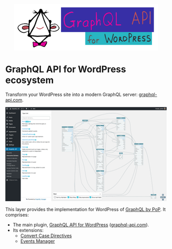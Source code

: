 <p align="center"><img src="plugins/graphql-api-for-wp/assets/img/graphql-api-logo-with-name.jpg" width="450" /></p>

# GraphQL API for WordPress ecosystem

Transform your WordPress site into a modern GraphQL server: [graphql-api.com](https://graphql-api.com).

![The interactive schema visualizer](plugins/graphql-api-for-wp/docs/images/interactive-schema.png)

This layer provides the implementation for WordPress of [GraphQL by PoP](https://graphql-by-pop.com/). It comprises:

- The main plugin, [GraphQL API for WordPress](plugins/graphql-api-for-wp) ([graphql-api.com](https://graphql-api.com)).
- Its extensions:
  - [Convert Case Directives](plugins/convert-case-directives)
  - [Events Manager](plugins/events-manager)
